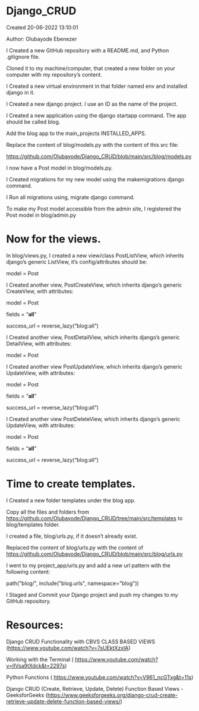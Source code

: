 # Django_CRUD


Created 20-06-2022 13:10:01

Author: Olubayode Ebenezer

I Created a new GitHub repository with a README.md, and Python .gitignore file.

Cloned it to my machine/computer, that created a new folder on your computer with my repository’s content.

I Created a new virtual environment in that folder named env and installed django in it.

I Created a new django project. I use an ID as the name of the project.

I Created a new application using the django startapp command. The app should be called blog.

Add the blog app to the main_projects INSTALLED_APPS.

 

Replace the content of blog/models.py with the content of this src file:

https://github.com/Olubayode/Django_CRUD/blob/main/src/blog/models.py 

I now have a Post model in blog/models.py.

I Created migrations for my new model using the makemigrations django command. 

I Run all migrations using, migrate django command.

To make my Post model accessible from the admin site,  I registered the Post model in blog/admin.py 

 # Now for the views. 

In blog/views.py,  I created a new view/class PostListView, which inherits django’s generic ListView,  it’s config/attributes should be:

model = Post

 I Created another view, PostCreateView, which inherits django’s generic CreateView, with attributes:

model = Post

fields = “__all__”

success_url  = reverse_lazy(“blog:all”)

 

I Created another view, PostDetailView, which inherits django’s generic DetailView, with attributes:

model = Post

 I Created another view PostUpdateView, which inherits django’s generic UpdateView, with attributes:

model = Post

fields = “__all__”

success_url  = reverse_lazy(“blog:all”)

 I Created another view PostDeleteView, which inherits django’s generic UpdateView, with attributes:

model = Post

fields = “__all__”

success_url  = reverse_lazy(“blog:all”)

 

# Time to create templates.

I Created a new folder templates under the blog app.  

Copy all the files and folders from
 https://github.com/Olubayode/Django_CRUD/tree/main/src/templates to blog/templates folder.

 

I created a file, blog/urls.py, if it doesn’t already exist.

Replaced the content of blog/urls.py with the content of https://github.com/Olubayode/Django_CRUD/blob/main/src/blog/urls.py 

 
I went to my project_app/urls.py and add a new url pattern with the following content:

path("blog/", include("blog.urls", namespace="blog"))

 I Staged and Commit your Django project and push my changes to my GitHub repository. 

 
# Resources:


Django CRUD Functionality with CBVS CLASS BASED VIEWS  (https://www.youtube.com/watch?v=7sUEktXzxlA)

Working with the Terminal ( https://www.youtube.com/watch?v=lIVsa9tXdck&t=2297s)

Python Functions ( https://www.youtube.com/watch?v=V961_ncGTxg&t=11s)

Django CRUD (Create, Retrieve, Update, Delete) Function Based Views - GeeksforGeeks (https://www.geeksforgeeks.org/django-crud-create-retrieve-update-delete-function-based-views/)
